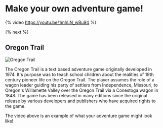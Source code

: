 # Make your own adventure game!

{% video https://youtu.be/1mhLN_wBu94 %}

{% next %}

## Oregon Trail

![Oregon Trail](http://intro.cs50nestm.net/wp-content/uploads/2019/04/oregon-trail.png)

The Oregon Trail is a text based adventure game originally developed in 1974. It's purpose was to teach school children about the realities of 19th century pioneer life on the Oregon Trail. The player assumes the role of a wagon leader guiding his party of settlers from Independence, Missouri, to Oregon's Willamette Valley over the Oregon Trail via a Conestoga wagon in 1848. The game has been released in many editions since the original release by various developers and publishers who have acquired rights to the game.

The video above is an example of what your adventure game might look like!
